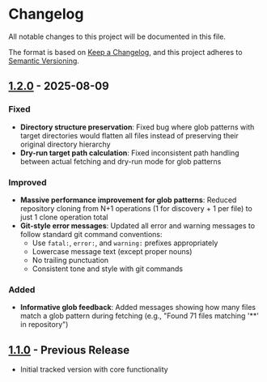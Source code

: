 # Changelog

All notable changes to this project will be documented in this file.

The format is based on [Keep a Changelog](https://keepachangelog.com/en/1.0.0/),
and this project adheres to [Semantic Versioning](https://semver.org/spec/v2.0.0.html).

## [1.2.0] - 2025-08-09

### Fixed
- **Directory structure preservation**: Fixed bug where glob patterns with target directories would flatten all files instead of preserving their original directory hierarchy
- **Dry-run target path calculation**: Fixed inconsistent path handling between actual fetching and dry-run mode for glob patterns

### Improved
- **Massive performance improvement for glob patterns**: Reduced repository cloning from N+1 operations (1 for discovery + 1 per file) to just 1 clone operation total
- **Git-style error messages**: Updated all error and warning messages to follow standard git command conventions:
  - Use `fatal:`, `error:`, and `warning:` prefixes appropriately
  - Lowercase message text (except proper nouns)
  - No trailing punctuation
  - Consistent tone and style with git commands

### Added
- **Informative glob feedback**: Added messages showing how many files match a glob pattern during fetching (e.g., "Found 71 files matching '**' in repository")

## [1.1.0] - Previous Release
- Initial tracked version with core functionality

[1.2.0]: https://github.com/andrewmcwatters/git-fetch-file/compare/v1.1.0...v1.2.0
[1.1.0]: https://github.com/andrewmcwatters/git-fetch-file/releases/tag/v1.1.0

